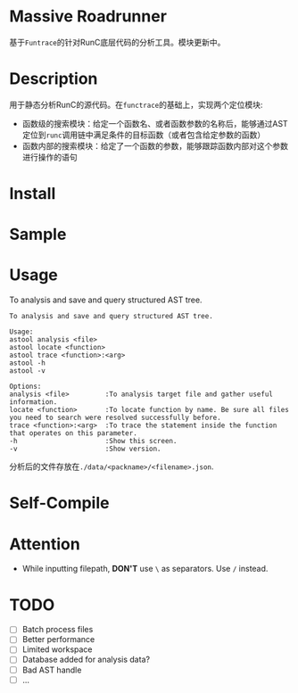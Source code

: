 # Massive Roadrunner
基于`Funtrace`的针对RunC底层代码的分析工具。模块更新中。
# Description
用于静态分析RunC的源代码。在`functrace`的基础上，实现两个定位模块:
- 函数级的搜索模块：给定一个函数名、或者函数参数的名称后，能够通过AST定位到`runc`调用链中满足条件的目标函数（或者包含给定参数的函数）
- 函数内部的搜索模块：给定了一个函数的参数，能够跟踪函数内部对这个参数进行操作的语句
# Install
# Sample

# Usage
To analysis and save and query structured AST tree.
```
To analysis and save and query structured AST tree.

Usage:
astool analysis <file>
astool locate <function>
astool trace <function>:<arg>
astool -h
astool -v

Options:
analysis <file>         :To analysis target file and gather useful information. 
locate <function>       :To locate function by name. Be sure all files you need to search were resolved successfully before.
trace <function>:<arg>  :To trace the statement inside the function that operates on this parameter.
-h                      :Show this screen.
-v                      :Show version.
```
分析后的文件存放在`./data/<packname>/<filename>.json`.
# Self-Compile
# Attention
- While inputting filepath, **DON'T** use `\` as separators. Use `/` instead.
# TODO
- [ ] Batch process files
- [ ] Better performance
- [ ] Limited workspace
- [ ] Database added for analysis data?
- [ ] Bad AST handle
- [ ] ...
